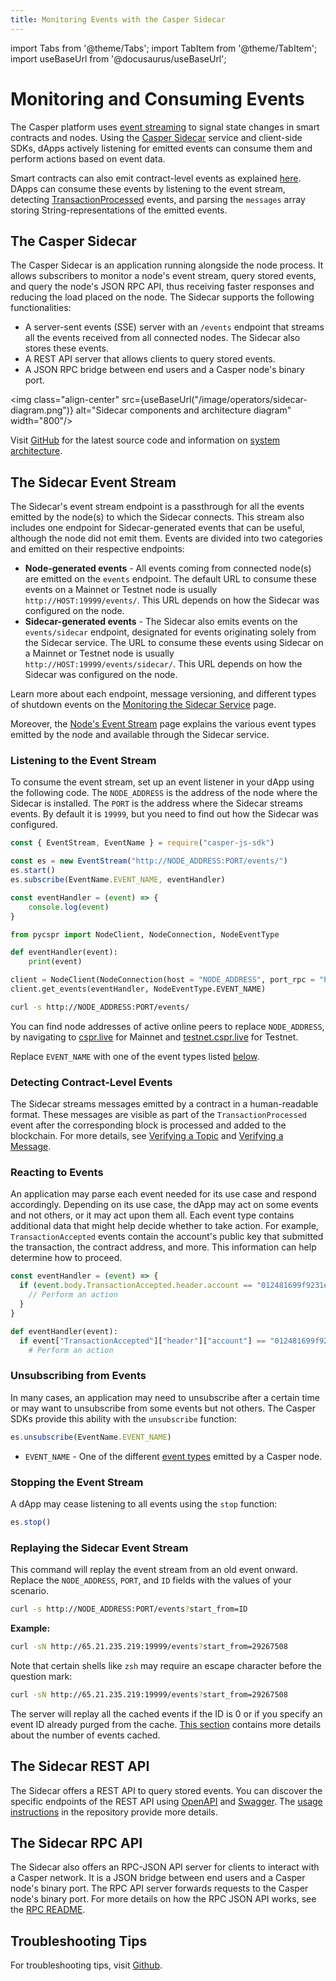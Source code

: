 ```yaml
---
title: Monitoring Events with the Casper Sidecar
---
```


import Tabs from '@theme/Tabs'; import TabItem from '@theme/TabItem';
import useBaseUrl from '@docusaurus/useBaseUrl';

<!--TODO update all links to dev, once feat-2.0 merges-->

# Monitoring and Consuming Events

The Casper platform uses [event streaming](../../operators/setup/node-events.md) to signal state changes in smart contracts and nodes. Using the [Casper Sidecar](#the-casper-sidecar) service and client-side SDKs, dApps actively listening for emitted events can consume them and perform actions based on event data.

Smart contracts can also emit contract-level events as explained [here](../writing-onchain-code/emitting-contract-events.md). DApps can consume these events by listening to the event stream, detecting [TransactionProcessed](#deployprocessed) events, and parsing the `messages` array storing String-representations of the emitted events.

## The Casper Sidecar

The Casper Sidecar is an application running alongside the node process. It allows subscribers to monitor a node's event stream, query stored events, and query the node's JSON RPC API, thus receiving faster responses and reducing the load placed on the node. The Sidecar supports the following functionalities:

* A server-sent events (SSE) server with an `/events` endpoint that streams all the events received from all connected nodes. The Sidecar also stores these events.
* A REST API server that allows clients to query stored events.
* A JSON RPC bridge between end users and a Casper node's binary port.

<img class="align-center" src={useBaseUrl("/image/operators/sidecar-diagram.png")} alt="Sidecar components and architecture diagram" width="800"/>

Visit [GitHub](https://github.com/casper-network/casper-sidecar/) for the latest source code and information on [system architecture](https://github.com/casper-network/casper-sidecar/blob/feat-2.0/README.md#system-components--architecture).

## The Sidecar Event Stream

The Sidecar's event stream endpoint is a passthrough for all the events emitted by the node(s) to which the Sidecar connects. This stream also includes one endpoint for Sidecar-generated events that can be useful, although the node did not emit them. Events are divided into two categories and emitted on their respective endpoints:

- **Node-generated events** - All events coming from connected node(s) are emitted on the `events` endpoint. The default URL to consume these events on a Mainnet or Testnet node is usually `http://HOST:19999/events/`. This URL depends on how the Sidecar was configured on the node.
- **Sidecar-generated events** - The Sidecar also emits events on the `events/sidecar` endpoint, designated for events originating solely from the Sidecar service. The URL to consume these events using Sidecar on a Mainnet or Testnet node is usually `http://HOST:19999/events/sidecar/`. This URL depends on how the Sidecar was configured on the node.

Learn more about each endpoint, message versioning, and different types of shutdown events on the [Monitoring the Sidecar Service](../../operators/setup/casper-sidecar.md#monitoring-the-sidecars-event-stream) page.

Moreover, the [Node's Event Stream](../../operators/setup/node-events.md) page explains the various event types emitted by the node and available through the Sidecar service.

### Listening to the Event Stream

To consume the event stream, set up an event listener in your dApp using the following code. The `NODE_ADDRESS` is the address of the node where the Sidecar is installed. The `PORT` is the address where the Sidecar streams events. By default it is `19999`, but you need to find out how the Sidecar was configured.

<Tabs>

<TabItem value="js" label="JavaScript">

```javascript
const { EventStream, EventName } = require("casper-js-sdk")

const es = new EventStream("http://NODE_ADDRESS:PORT/events/")
es.start()
es.subscribe(EventName.EVENT_NAME, eventHandler)

const eventHandler = (event) => {
    console.log(event)
}
```

</TabItem>

<TabItem value="python" label="Python">

```python
from pycspr import NodeClient, NodeConnection, NodeEventType

def eventHandler(event):
    print(event)

client = NodeClient(NodeConnection(host = "NODE_ADDRESS", port_rpc = "PORT"))
client.get_events(eventHandler, NodeEventType.EVENT_NAME)
```

</TabItem>

<TabItem value="curl" label="cURL">

```bash
curl -s http://NODE_ADDRESS:PORT/events/
```

</TabItem>

</Tabs>

You can find node addresses of active online peers to replace `NODE_ADDRESS`, by navigating to [cspr.live](https://cspr.live/tools/peers) for Mainnet and [testnet.cspr.live](https://testnet.cspr.live/tools/peers) for Testnet.

Replace `EVENT_NAME` with one of the event types listed [below](#event-types).


### Detecting Contract-Level Events

The Sidecar streams messages emitted by a contract in a human-readable format. These messages are visible as part of the `TransactionProcessed` event after the corresponding block is processed and added to the blockchain. For more details, see [Verifying a Topic](../writing-onchain-code/emitting-contract-events.md#verifying-a-topic) and [Verifying a Message](../writing-onchain-code/emitting-contract-events.md#verifying-a-message).


### Reacting to Events

An application may parse each event needed for its use case and respond accordingly. Depending on its use case, the dApp may act on some events and not others, or it may act upon them all. Each event type contains additional data that might help decide whether to take action. For example, `TransactionAccepted` events contain the account's public key that submitted the transaction, the contract address, and more. This information can help determine how to proceed.

<Tabs>

<TabItem value="js" label="JavaScript">

```javascript
const eventHandler = (event) => {
  if (event.body.TransactionAccepted.header.account == "012481699f9231e36ecf002675cd7186b48e6a735d10ec1b30f587ca716937752c") {
    // Perform an action
  }
}
```

</TabItem>

<TabItem value="python" label="Python">

```python
def eventHandler(event):
  if event["TransactionAccepted"]["header"]["account"] == "012481699f9231e36ecf002675cd7186b48e6a735d10ec1b30f587ca716937752c":
    # Perform an action
```

</TabItem>

</Tabs>

### Unsubscribing from Events

In many cases, an application may need to unsubscribe after a certain time or may want to unsubscribe from some events but not others. The Casper SDKs provide this ability with the `unsubscribe` function:

<Tabs>

<TabItem value="js" label="JavaScript">

```javascript
es.unsubscribe(EventName.EVENT_NAME)
```

</TabItem>

</Tabs>

- `EVENT_NAME` - One of the different [event types](#event-types) emitted by a Casper node.

### Stopping the Event Stream

A dApp may cease listening to all events using the `stop` function:

<Tabs>

<TabItem value="js" label="JavaScript">

```javascript
es.stop()
```

</TabItem>

</Tabs>

### Replaying the Sidecar Event Stream

This command will replay the event stream from an old event onward. Replace the `NODE_ADDRESS`, `PORT`, and `ID` fields with the values of your scenario.

<Tabs>

<TabItem value="curl" label="cURL">

```bash
curl -s http://NODE_ADDRESS:PORT/events?start_from=ID
```

**Example:**

```bash
curl -sN http://65.21.235.219:19999/events?start_from=29267508
```

Note that certain shells like `zsh` may require an escape character before the question mark:

```bash
curl -sN http://65.21.235.219:19999/events?start_from=29267508
```

</TabItem>

</Tabs>

The server will replay all the cached events if the ID is 0 or if you specify an event ID already purged from the cache. [This section](../../operators/setup/node-events.md#replaying-the-event-stream) contains more details about the number of events cached.


## The Sidecar REST API

The Sidecar offers a REST API to query stored events. You can discover the specific endpoints of the REST API using [OpenAPI](https://github.com/casper-network/casper-sidecar/tree/feat-2.0?tab=readme-ov-file#openapi-specification) and [Swagger](https://github.com/casper-network/casper-sidecar/tree/feat-2.0?tab=readme-ov-file#swagger-documentation). The [usage instructions](https://github.com/casper-network/casper-sidecar/blob/feat-2.0/USAGE.md) in the repository provide more details.

## The Sidecar RPC API

The Sidecar also offers an RPC-JSON API server for clients to interact with a Casper network. It is a JSON bridge between end users and a Casper node's binary port. The RPC API server forwards requests to the Casper node's binary port. For more details on how the RPC JSON API works, see the [RPC README](https://github.com/casper-network/casper-sidecar/blob/feat-2.0/json_rpc/README.md).

## Troubleshooting Tips

For troubleshooting tips, visit [Github](https://github.com/casper-network/casper-sidecar/blob/feat-2.0/README.md#troubleshooting-tips).